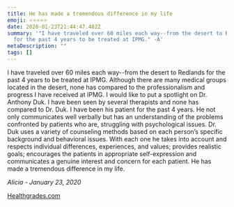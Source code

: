```yaml
---
title: He has made a tremendous difference in my life
emoji: ⭐⭐⭐⭐⭐
date: 2020-01-23T21:44:47.482Z
summary: '"I have traveled over 60 miles each way--from the desert to Redlands
  for the past 4 years to be treated at IPMG." -A'
metaDescription: ""
tags: []
---
```

I have traveled over 60 miles each way--from the desert to Redlands for the past 4 years to be treated at IPMG. Although there are many medical groups located in the desert, none has compared to the professionalism and progress I have received at IPMG. I would like to put a spotlight on Dr. Anthony Duk. I have been seen by several therapists and none has compared to Dr. Duk. I have been his patient for the past 4 years. He not only communicates well verbally but has an understanding of the problems confronted by patients who are, struggling with psychological issues. Dr. Duk uses a variety of counseling methods based on each person’s specific background and behavioral issues. With each one he takes into account and respects individual differences, experiences, and values; provides realistic goals; encourages the patients in appropriate self-expression and communicates a genuine interest and concern for each patient. He has made a tremendous difference in my life.

*Alicia - January 23, 2020*

[Healthgrades.com](https://www.healthgrades.com/physician/dr-anthony-duk-23s7g)